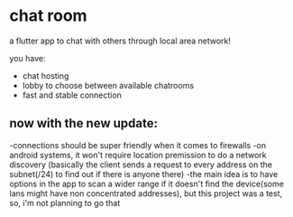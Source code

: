 

# chat room

a flutter app to chat with others through local area network!

you have:

- chat hosting
- lobby to choose between available chatrooms
- fast and stable connection 

## now with the new update:

-connections should be super friendly when it comes to firewalls 
-on android systems, it won't require location premission to do a network discovery (basically the client sends a request to every address on the subnet(/24) to find out if there is anyone there) 
-the main idea is to have options in the app to scan a wider range if it doesn't find the device(some lans might have non concentrated addresses), but this project was a test, so, i'm not planning to go that